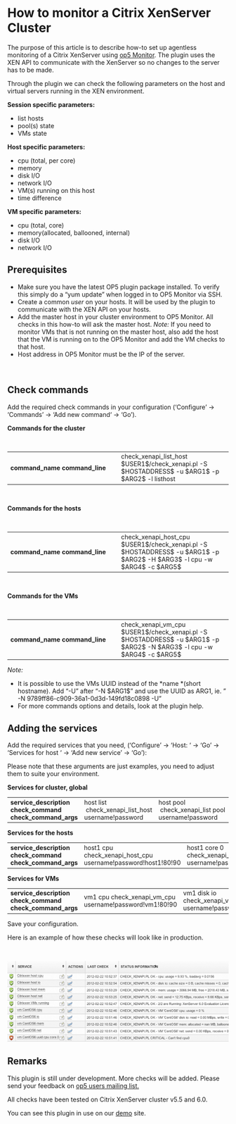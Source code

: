 # How to monitor a Citrix XenServer Cluster

The purpose of this article is to describe how-to set up agentless monitoring of a Citrix XenServer using [op5 Monitor](http://www.op5.com/network-monitoring/op5-monitor/). The plugin uses the XEN API to communicate with the XenServer so no changes to the server has to be made.

Through the plugin we can check the following parameters on the host and virtual servers running in the XEN environment.

**Session specific parameters:**

-   list hosts
-   pool(s) state
-   VMs state

**Host specific **parameters**:**

-   cpu (total, per core)
-   memory
-   disk I/O
-   network I/O
-   VM(s) running on this host
-   time difference

**VM specific **parameters**:**

-   cpu (total, core)
-   memory(allocated, ballooned, internal)
-   disk I/O
-   network I/O

## Prerequisites

-   Make sure you have the latest OP5 plugin package installed. To verify this simply do a “yum update” when logged in to OP5 Monitor via SSH.
-   Create a common *user* on your hosts. It will be used by the plugin to communicate with the XEN API on your hosts.
-   Add the master host in your cluster environment to OP5 Monitor. All checks in this how-to will ask the master host.
    *Note:* If you need to monitor VMs that is not running on the master host, also add the host that the VM is running on to the OP5 Monitor and add the VM checks to that host.
-   Host address in OP5 Monitor must be the IP of the server.

 

## Check commands

Add the required check commands in your configuration (‘Configure’ -\> ‘Commands’ -\> ‘Add new command‘ -\> ‘Go’).

**Commands for the cluster**

 

<table>
<colgroup>
<col width="50%" />
<col width="50%" />
</colgroup>
<tbody>
<tr class="odd">
<td align="left"><strong>command_name</strong>
<strong>command_line</strong></td>
<td align="left">check_xenapi_list_host
$USER1$/check_xenapi.pl -S $HOSTADDRESS$ -u $ARG1$ -p $ARG2$ -l listhost</td>
</tr>
</tbody>
</table>

 

**Commands for the hosts**

 

<table>
<colgroup>
<col width="50%" />
<col width="50%" />
</colgroup>
<tbody>
<tr class="odd">
<td align="left"><strong>command_name</strong>
<strong>command_line</strong></td>
<td align="left">check_xenapi_host_cpu
$USER1$/check_xenapi.pl -S $HOSTADDRESS$ -u $ARG1$ -p $ARG2$ -H $ARG3$ -l cpu -w $ARG4$ -c $ARG5$</td>
</tr>
</tbody>
</table>

 

**Commands for the VMs**

 

<table>
<colgroup>
<col width="50%" />
<col width="50%" />
</colgroup>
<tbody>
<tr class="odd">
<td align="left"><strong>command_name</strong>
<strong>command_line</strong></td>
<td align="left">check_xenapi_vm_cpu
$USER1$/check_xenapi.pl -S $HOSTADDRESS$ -u $ARG1$ -p $ARG2$ -N $ARG3$ -l cpu -w $ARG4$ -c $ARG5$</td>
</tr>
</tbody>
</table>

*Note:*

-   It is possible to use the VMs UUID instead of the *name *(short hostname). Add “-U” after “-N \$ARG1\$” and use the UUID as ARG1, ie. ” -N 9789ff86-c909-36a1-0d3d-149fd18c0898 -U”
-   For more commands options and details, look at the plugin help.

## Adding the services

Add the required services that you need, (‘Configure’ -\> ‘Host: ‘ -\> ‘Go’ -\> ‘Services for host ‘ -\> ‘Add new service’ -\> ‘Go’):

Please note that these arguments are just examples, you need to adjust them to suite your environment.

**Services for cluster, global**

<table>
<colgroup>
<col width="33%" />
<col width="33%" />
<col width="33%" />
</colgroup>
<tbody>
<tr class="odd">
<td align="left"><strong>service_description</strong>
<strong>check_command</strong>
<strong>check_command_args</strong></td>
<td align="left">host list
 check_xenapi_list_host
username!password</td>
<td align="left">host pool
 check_xenapi_list pool
username!password</td>
</tr>
</tbody>
</table>

**Services for the hosts**

<table>
<colgroup>
<col width="33%" />
<col width="33%" />
<col width="33%" />
</colgroup>
<tbody>
<tr class="odd">
<td align="left"><strong>service_description</strong>
<strong>check_command</strong>
<strong>check_command_args</strong></td>
<td align="left">host1 cpu
check_xenapi_host_cpu
username!password!host1!80!90</td>
<td align="left">host1 core 0
check_xenapi_host_cpu_core
username!password!host1!0!80!90</td>
</tr>
</tbody>
</table>

**Services for VMs**

<table>
<colgroup>
<col width="33%" />
<col width="33%" />
<col width="33%" />
</colgroup>
<tbody>
<tr class="odd">
<td align="left"><strong>service_description</strong>
<strong>check_command</strong>
<strong>check_command_args</strong></td>
<td align="left">vm1 cpu
check_xenapi_vm_cpu
username!password!vm1!80!90</td>
<td align="left">vm1 disk io
check_xenapi_vm_io
username!password!vm1</td>
</tr>
</tbody>
</table>

Save your configuration.

Here is an example of how these checks will look like in production.

 

![](attachments/688592/5242945.png)

## Remarks

This plugin is still under development. More checks will be added. Please send your feedback on [op5 users mailing list.](http://www.op5.com/support/knowledge-base/mailing-list/ "op5 user mailinglist")

All checks have been tested on Citrix XenServer cluster v5.5 and 6.0.

You can see this plugin in use on our [demo](http://demo.op5.com/ "online demo OP5 Monitor") site.

 

